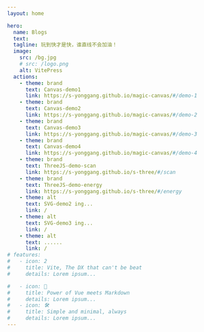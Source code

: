 ```yaml
---
layout: home

hero:
  name: Blogs
  text: 
  tagline: 玩到快才是快，谁直线不会加油！
  image:
    src: /bg.jpg
    # src: /logo.png
    alt: VitePress
  actions:
    - theme: brand
      text: Canvas-demo1
      link: https://s-yonggang.github.io/magic-canvas/#/demo-1
    - theme: brand
      text: Canvas-demo2
      link: https://s-yonggang.github.io/magic-canvas/#/demo-2
    - theme: brand
      text: Canvas-demo3
      link: https://s-yonggang.github.io/magic-canvas/#/demo-3
    - theme: brand
      text: Canvas-demo4
      link: https://s-yonggang.github.io/magic-canvas/#/demo-4
    - theme: brand
      text: ThreeJS-demo-scan
      link: https://s-yonggang.github.io/s-three/#/scan
    - theme: brand
      text: ThreeJS-demo-energy
      link: https://s-yonggang.github.io/s-three/#/energy
    - theme: alt
      text: SVG-demo2 ing...
      link: /
    - theme: alt
      text: SVG-demo3 ing...
      link: /
    - theme: alt
      text: ......
      link: /
# features: 
#   - icon: 2
#     title: Vite, The DX that can't be beat 
#     details: Lorem ipsum... 

#   - icon: 🖖 
#     title: Power of Vue meets Markdown 
#     details: Lorem ipsum... 
#   - icon: 🛠️ 
#     title: Simple and minimal, always 
#     details: Lorem ipsum...
---
```


<!-- <img src="./images/bg.jpg"> -->